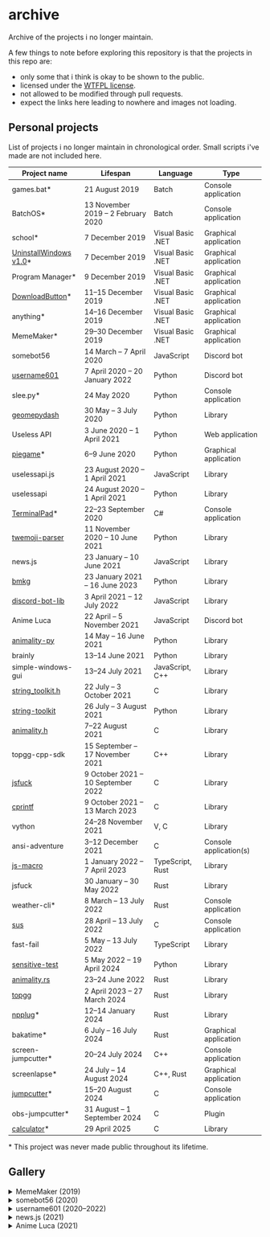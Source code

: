 # archive
Archive of the projects i no longer maintain.

A few things to note before exploring this repository is that the projects in this repo are:
- only some that i think is okay to be shown to the public.
- licensed under the [WTFPL license](http://www.wtfpl.net/).
- not allowed to be modified through pull requests.
- expect the links here leading to nowhere and images not loading.

## Personal projects

List of projects i no longer maintain in chronological order. Small scripts i've made are not included here.

| Project name | Lifespan | Language | Type |
|---|---|---|---|
| games.bat\* | 21 August 2019 | Batch | Console application |
| BatchOS\* | 13 November 2019 – 2 February 2020 | Batch | Console application |
| school\* | 7 December 2019 | Visual Basic .NET | Graphical application |
| [UninstallWindows v1.0](https://github.com/null8626/archive/tree/main/archive/20191207-UninstallWindows%20v1.0)\* | 7 December 2019 | Visual Basic .NET | Graphical application |
| Program Manager\* | 9 December 2019 | Visual Basic .NET | Graphical application |
| [DownloadButton](https://github.com/null8626/archive/tree/main/archive/20191211-DownloadButton)\* | 11–15 December 2019 | Visual Basic .NET | Graphical application |
| anything\* | 14–16 December 2019 | Visual Basic .NET | Graphical application |
| MemeMaker\* | 29–30 December 2019 | Visual Basic .NET | Graphical application |
| somebot56 | 14 March – 7 April 2020 | JavaScript | Discord bot |
| [username601](https://github.com/null8626/archive/tree/main/archive/20200407-username601) | 7 April 2020 – 20 January 2022 | Python | Discord bot |
| slee.py\* | 24 May 2020 | Python | Console application |
| [geomepydash](https://github.com/null8626/archive/tree/main/archive/20200530-geomepydash) | 30 May – 3 July 2020 | Python | Library |
| Useless API | 3 June 2020 – 1 April 2021 | Python | Web application |
| [piegame](https://github.com/null8626/archive/tree/main/archive/20200606-piegame)\* | 6–9 June 2020 | Python | Graphical application |
| uselessapi.js | 23 August 2020 – 1 April 2021 | JavaScript | Library |
| uselessapi | 24 August 2020 – 1 April 2021 | Python | Library |
| [TerminalPad](https://github.com/null8626/archive/tree/main/archive/20200922-TerminalPad)\* | 22–23 September 2020 | C# | Console application |
| [twemoji-parser](https://github.com/null8626/archive/tree/main/archive/20201111-twemoji-parser) | 11 November 2020 – 10 June 2021 | Python | Library |
| news.js | 23 January – 10 June 2021 | JavaScript | Library |
| [bmkg](https://github.com/null8626/archive/tree/main/archive/20210123-bmkg) | 23 January 2021 – 16 June 2023 | Python | Library |
| [discord-bot-lib](https://github.com/null8626/archive/tree/main/archive/20210403-discord-bot-lib) | 3 April 2021 – 12 July 2022 | JavaScript | Library |
| Anime Luca | 22 April – 5 November 2021 | JavaScript | Discord bot |
| [animality-py](https://pypi.org/project/animality-py) | 14 May – 16 June 2021 | Python | Library |
| brainly | 13–14 June 2021 | Python | Library |
| simple-windows-gui | 13–24 July 2021 | JavaScript, C++ | Library |
| [string_toolkit.h](https://github.com/null8626/archive/tree/main/archive/20210722-string-toolkit) | 22 July – 3 October 2021 | C | Library |
| [string-toolkit](https://github.com/null8626/archive/tree/main/archive/20210722-string-toolkit) | 26 July – 3 August 2021 | Python | Library |
| [animality.h](https://github.com/animality-xyz/animality.h) | 7–22 August 2021 | C | Library |
| topgg-cpp-sdk | 15 September – 17 November 2021 | C++ | Library |
| [jsfuck](https://github.com/null8626/archive/tree/main/archive/20211009-jsfuck) | 9 October 2021 – 10 September 2022 | C | Library |
| [cprintf](https://github.com/null8626/archive/tree/main/archive/20211009-cprintf) | 9 October 2021 – 13 March 2023 | C | Library |
| vython | 24–28 November 2021 | V, C | Library |
| ansi-adventure | 3–12 December 2021 | C | Console application(s) |
| [js-macro](https://github.com/null8626/archive/tree/main/archive/20220101-js-macro) | 1 January 2022 – 7 April 2023 | TypeScript, Rust | Library |
| jsfuck | 30 January – 30 May 2022 | Rust | Library |
| weather-cli\* | 8 March – 13 July 2022 | Rust | Console application |
| [sus](https://github.com/null8626/archive/tree/main/archive/20220428-sus) | 28 April – 13 July 2022 | C | Console application |
| fast-fail | 5 May – 13 July 2022 | TypeScript | Library |
| [sensitive-test](https://pypi.org/project/sensitive-test/) | 5 May 2022 – 19 April 2024 | Python | Library |
| [animality.rs](https://github.com/animality-xyz/animality.rs) | 23–24 June 2022 | Rust | Library |
| [topgg](https://github.com/Top-gg-Community/rust-sdk) | 2 April 2023 – 27 March 2024 | Rust | Library |
| [npplug](https://github.com/null8626/archive/tree/main/archive/20240112-npplug)\* | 12–14 January 2024 | Rust | Library |
| bakatime\* | 6 July – 16 July 2024 | Rust | Graphical application |
| screen-jumpcutter\* | 20–24 July 2024 | C++ | Console application |
| screenlapse\* | 24 July – 14 August 2024 | C++, Rust | Graphical application |
| [jumpcutter](https://github.com/null8626/archive/tree/main/archive/20240815-jumpcutter)\* | 15–20 August 2024 | C | Console application |
| obs-jumpcutter\* | 31 August – 1 September 2024 | C | Plugin |
| [calculator](https://github.com/null8626/archive/tree/main/archive/20250429-calculator)\* | 29 April 2025 | C | Library |

\* This project was never made public throughout its lifetime.

## Gallery

<details>
<summary>MemeMaker (2019)</summary>

<p align="center">planned meme types to be supported:</p>

<table align="center">
  <tbody>
    <tr>
      <td align="center">
        <img src="https://raw.githubusercontent.com/null8626/archive/main/assets/20191230-meme1.png" width="150px;" alt=""/>
      </td>
      <td align="center">
        <img src="https://raw.githubusercontent.com/null8626/archive/main/assets/20191230-meme2.png" width="150px;" alt=""/>
      </td>
      <td align="center">
        <img src="https://raw.githubusercontent.com/null8626/archive/main/assets/20191230-meme3.png" width="150px;" alt=""/>
      </td>
    </tr>
  </tbody>
</table>
</details>
<details>
<summary>somebot56 (2020)</summary>

<table align="center">
  <tbody>
    <tr>
      <td align="center">
        <img src="https://raw.githubusercontent.com/null8626/archive/main/assets/20200314-somebot56.png" width="150px;" alt=""/>
        <br />
        <p>profile picture</p>
      </td>
    </tr>
  </tbody>
</table>

<table align="center">
  <tbody>
    <tr>
      <td align="center">
        <img src="https://raw.githubusercontent.com/null8626/archive/main/assets/20200315-somebot56.png" width="524px;" height="212px;" alt=""/>
        <br />
        <p>snippet of source code (15 March 2020)</p>
      </td>
    </tr>
  </tbody>
  <tbody>
    <tr>
      <td>
      
```
LIST OF COMMANDS FROM THE s0mebot56 (ver 1.1)
Programmed by someguy56 in DiscordJS (JavaScript)
1. !cmd                      > LIST COMMANDS BY THIS BOT.
2. !say '[word]'             > SAYS WHAT THE USER WANTS TO SAY.
3. !randomWord               > GENERATE RANDOM WORDS FROM THE ENGLISH DICTIONARY.
4. !flipCoin                 > FLIPS A COIN FOR YOU.
6. !emojis                   > GENERATES A RANDOM EMOJI.
7. !mathquestion             > GENERATES A RANDOM MATH QUESTION.
8. !isprime [num]            > CHECKS IF [num] IS A PRIME NUMBER.
9. !math [num] [sym] [num]   > ANSWERS A BASIC MATH EQUATION. ACCEPTED SYMs: [+ – x /].
10. !factor [num]            > LISTS A FACTOR OF A NUMBER.
11. !multiplication [num]    > LISTS A MULTIPLICATION LIST OF A NUMBER.
12. !rps [rock/paper/scissors]  > PLAYS ROCK PAPER SCISSORS WITH ME.
13. !hbd [name]                   > SAYS HAPPY BIRTHDAY TO SOMEONE!
14. !prime                        > LISTS PRIME NUMBERS FOR YOU.
15. !fibonacci                    > LISTS FIBONACCI NUMBERS.
16. !pi                          > LISTS THE DIGITS/PLACES OF PI.
16. !sqrt [num]                  > RETURNS THE RESULT OF A SQUARE ROOT OF A NUMBER.
```

<p align="center">commands list (17 March 2020)</p>
      </td>
    </tr>
  </tbody>
  <tbody>
    <tr>
      <td>
      
```js
// https://api.qrserver.com/v1/create-qr-code/?size=150x150&data=qrcode

const Discord = require('discord.js')
const {prefix, token} = require('../config.json')

module.exports.run = async (message, bot, args) => {
    let msg = message.content.toLowerCase();
    // command = !qr
    var msgarr = msg.split("");
    for (i = 0; i < 4; i++) {
        msgarr.pop();
    }
    var wordToConvert = msgarr.join("");
    var afterConvertArray = [];
    var wtcArr = wordToConvert.split("");
    var id = 0;
    var alphabet = "abcdefghijklmnopqrstuvwxyz";
    var alphabet = alphabet.split("");
    for (i = 0; i < wordToConvert.length; i++) {
        if (wtcArr[i]==" ") {
            afterConvertArray.push("%20");
        } else if (alphabet.includes(wtcArr[i])==true) {
            afterConvertArray.push(wtcArr[i]);
        } else {
            var id = 1;
        }
    }
    if (id!=1) {
        var imglink = afterConvertArray.join("");
        message.channel.send({files: [{ attachment: imglink}]});
    } else {
        message.channel.send("Error: Invalid symbols detected.");
    }
}

module.exports.config = {
    name: "qrcode"
}
```

<p align="center">source code of the qrcode command (4 April 2020)</p>
      </td>
    </tr>
  </tbody>
</table>
</details>
<details>
<summary>username601 (2020–2022)</summary>

<table align="center">
  <tbody>
    <tr>
      <td align="center">
        <img src="https://raw.githubusercontent.com/null8626/archive/main/assets/20200407-username601.png" width="150px;" alt=""/>
        <br />
        <p>profile picture (until 22 May 2020)</p>
      </td>
      <td align="center">
        <img src="https://raw.githubusercontent.com/null8626/archive/main/archive/20200407-username601/assets/pics/pfp.png" width="150px;" alt=""/>
        <p>profile picture (from 22 May 2020)</p>
      </td>
      <td align="center">
        <img src="https://www.boxed-up.co.uk/image/cache/data/international-post-box-350x350.png" width="150px;" alt=""/>
        <br />
        <p>profile picture image reference</p>
      </td>
    </tr>
  </tbody>
</table>

<table align="center">
  <tbody>
    <tr>
      <td align="center">
        <img src="https://raw.githubusercontent.com/null8626/archive/main/assets/20200408-username601.jpg" width="512px;" height="288px;" alt=""/>
        <br />
        <p>snippet of source code (8 April 2020)</p>
      </td>
    </tr>
  </tbody>
  <tbody>
    <tr>
      <td align="center">
        <img src="https://raw.githubusercontent.com/null8626/archive/main/assets/20200418-username601.jpg" width="512px;" height="288px;" alt=""/>
        <br />
        <p>snippet of source code (18 April 2020)</p>
      </td>
    </tr>
  </tbody>
</table>

<table align="center">
  <tbody>
    <tr>
      <td align="center">
        <img src="https://raw.githubusercontent.com/null8626/archive/main/assets/20201230-username601.jpg" width="360px;" height="733px;" alt=""/>
        <br />
        <p>the infamous spinny <a href="https://top.gg">top.gg</a> page (30 December 2020)</p>
      </td>
    </tr>
  </tbody>
  <tbody>
    <tr>
      <td align="center">
        <img src="https://raw.githubusercontent.com/null8626/archive/main/assets/20201231-username601.png" width="490px;" height="347px;" alt=""/>
        <br />
        <p>the infamous spinny <a href="https://top.gg">top.gg</a> page (31 December 2020)</p>
      </td>
    </tr>
  </tbody>
</table>

<table align="center">
  <tbody>
    <tr>
      <td align="center">
        <img src="https://raw.githubusercontent.com/null8626/archive/main/assets/20201201-username601.png" width="400px;" height="320px;" alt=""/>
        <br />
        <p>output of a geometry dash command that fetches the current weekly demon (1 December 2020)</p>
      </td>
    </tr>
  </tbody>
</table>

#### Videos

<table align="center">
  <tbody>
    <tr>
      <td align="center">
        <video src="https://user-images.githubusercontent.com/60427892/57b6f8f2-b77e-48eb-a68e-7803328a028a.mp4"></video>
        <p>bot creation (7 April 2020)</p>
      </td>
    </tr>
  </tbody>
  <tbody>
    <tr>
      <td align="center">
        <video src="https://user-images.githubusercontent.com/60427892/230091113-e7a2508c-8ba0-4f30-aa26-bb4055688452.mp4"></video>
        <p>frog command timelapse (21 August 2020)</p>
      </td>
    </tr>
  </tbody>
  <tbody>
    <tr>
      <td align="center">
        <video src="https://user-images.githubusercontent.com/60427892/230091544-ecd87bb3-7d0a-4f6f-afde-4e21ba2e243a.mp4"></video>
        <p>demonstration of the sub command (13 September 2020)</p>
      </td>
    </tr>
  </tbody>
</table>

#### Website

<table align="center">
  <tbody>
    <tr>
      <td align="center">
        <img src="https://raw.githubusercontent.com/null8626/archive/main/assets/20200527-username601-1.png" width="455px;" height="256px;" alt=""/>
        <br />
		<img src="https://raw.githubusercontent.com/null8626/archive/main/assets/20200527-username601-2.png" width="455px;" height="256px;" alt=""/>
        <br />
        <p>27 May 2020</p>
      </td>
    </tr>
  </tbody>
  <tbody>
    <tr>
      <td align="center">
        <img src="https://raw.githubusercontent.com/null8626/archive/main/assets/20201010-username601.png" width="583px;" height="281px;" alt=""/>
        <br />
        <p>10 October 2020</p>
      </td>
    </tr>
  </tbody>
</table>


#### Spotify card

<table align="center">
  <tbody>
    <tr>
      <td align="center">
        <img src="https://raw.githubusercontent.com/null8626/archive/main/assets/20200826-username601.png" width="350px;" height="350px;" alt=""/>
        <br />
        <p>26 August 2020</p>
      </td>
    </tr>
  </tbody>
  <tbody>
    <tr>
      <td align="center">
        <img src="https://raw.githubusercontent.com/null8626/archive/main/assets/20200908-username601.png" width="421px;" height="93px;" alt=""/>
        <br />
        <p>8 September 2020</p>
      </td>
    </tr>
  </tbody>
  <tbody>
    <tr>
      <td align="center">
        <img src="https://raw.githubusercontent.com/null8626/archive/main/assets/20201230-username601.png" width="340px;" height="100px;" alt=""/>
        <br />
        <p>30 December 2020</p>
      </td>
    </tr>
  </tbody>
</table>

#### Balance card

<table align="center">
  <tbody>
    <tr>
      <td align="center">
        <img src="https://raw.githubusercontent.com/null8626/archive/main/assets/20200806-username601-1.png" width="426px;" height="240px;" alt=""/>
        <br />
        <p>6 August 2020</p>
      </td>
    </tr>
  </tbody>
  <tbody>
    <tr>
      <td align="center">
        <img src="https://raw.githubusercontent.com/null8626/archive/main/assets/20200829-username601.png" width="382px;" height="300px;" alt=""/>
        <br />
        <p>29 August 2020</p>
      </td>
    </tr>
  </tbody>
  <tbody>
    <tr>
      <td align="center">
        <img src="https://raw.githubusercontent.com/null8626/archive/main/assets/20201220-username601.png" width="350px;" height="95px;" alt=""/>
        <br />
        <p>20 December 2020</p>
      </td>
    </tr>
  </tbody>
</table>

#### Server card

<table align="center">
  <tbody>
    <tr>
      <td align="center">
        <img src="https://raw.githubusercontent.com/null8626/archive/main/assets/20200804-username601.png" width="452px;" height="153px;" alt=""/>
        <br />
        <p>4 August 2020</p>
      </td>
    </tr>
  </tbody>
  <tbody>
    <tr>
      <td align="center">
        <img src="https://raw.githubusercontent.com/null8626/archive/main/assets/20200828-username601.png" width="413px;" height="320px;" alt=""/>
        <br />
        <p>28 August 2020</p>
      </td>
    </tr>
  </tbody>
  <tbody>
    <tr>
      <td align="center">
        <img src="https://raw.githubusercontent.com/null8626/archive/main/assets/20201216-username601.png" width="433px;" height="112px;" alt=""/>
        <br />
        <p>16 December 2020</p>
      </td>
    </tr>
  </tbody>
</table>

#### User card

<table align="center">
  <tbody>
    <tr>
      <td align="center">
        <img src="https://raw.githubusercontent.com/null8626/archive/main/assets/20200806-username601-2.png" width="333px;" height="143px;" alt=""/>
        <br />
        <p>6 August 2020</p>
      </td>
    </tr>
  </tbody>
  <tbody>
    <tr>
      <td align="center">
        <img src="https://raw.githubusercontent.com/null8626/archive/main/assets/20200827-username601.png" width="400px;" height="257px;" alt=""/>
        <br />
        <p>27 August 2020</p>
      </td>
    </tr>
  </tbody>
  <tbody>
    <tr>
      <td align="center">
        <img src="https://raw.githubusercontent.com/null8626/archive/main/assets/20201219-username601.png" width="374px;" height="92px;" alt=""/>
        <br />
        <p>19 December 2020</p>
      </td>
    </tr>
  </tbody>
</table>
</details>
<details>
<summary>news.js (2021)</summary>

<table align="center">
  <tbody>
    <tr>
      <td align="center">
        <img src="https://cdn.discordapp.com/attachments/722752725267382323/802746121134931978/unknown.png" alt=""/>
        <br />
        <p>day 2 (24 January 2021)</p>
      </td>
    </tr>
  </tbody>
</table>
</details>
<details>
<summary>Anime Luca (2021)</summary>

<table align="center">
  <tbody>
    <tr>
      <td align="center">
        <img src="https://cdn.discordapp.com/attachments/385837258768515083/841476491212488734/unknown.png" alt=""/>
        <br />
        <p>discord profile (11 May 2021)</p>
      </td>
    </tr>
  </tbody>
</table>
</details>
